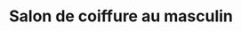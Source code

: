 ---
title: "Salon de coiffure au masculin"
url: /contrecoeur/salon-de-coiffure-au-masculin/
shop: Friseur
---